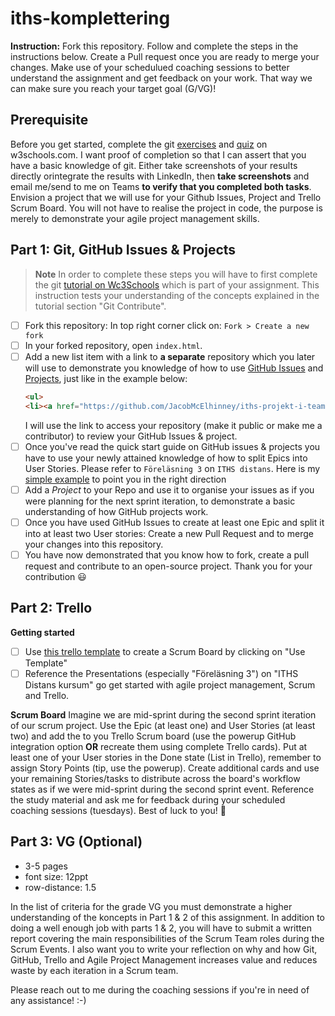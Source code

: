 # iths-komplettering
**Instruction:** Fork this repository. Follow and complete the steps in the instructions below. Create a Pull request once you are ready to merge your changes. Make use of your schedulued coaching sessions to better understand the assignment and get feedback on your work. That way we can make sure you reach your target goal (G/VG)!

## Prerequisite
Before you get started, complete the git [exercises](https://www.w3schools.com/git/git_exercises.asp?remote=github) and [quiz](https://www.w3schools.com/git/git_quiz.asp?remote=github) on w3schools.com. I want proof of completion so that I can assert that you have a basic knowledge of git. Either take screenshots of your results directly orintegrate the results with LinkedIn, then **take screenshots** and email me/send to me on Teams **to verify that you completed both tasks**. 
Envision a project that we will use for your Github Issues, Project and Trello Scrum Board. You will not have to realise the project in code, the purpose is merely to demonstrate your agile project management skills.

## Part 1: Git, GitHub Issues & Projects

>**Note**
>In order to complete these steps you will have to first complete the git [tutorial on Wc3Schools](https://www.w3schools.com/git/default.asp) which is part of your assignment. This instruction tests your understanding of the concepts explained in the tutorial section "Git Contribute".  

- [ ] Fork this repository: In top right corner click on: `Fork > Create a new fork`
- [ ] In your forked repository, open `index.html`.
- [ ] Add a new list item with a link to **a separate** repository which you later will use to demonstrate you knowledge of how to use [GitHub Issues](https://docs.github.com/en/issues/tracking-your-work-with-issues/quickstart) and [Projects](https://docs.github.com/en/issues/planning-and-tracking-with-projects/learning-about-projects/quickstart-for-projects), just like in the example below:
  ```html
  <ul>
  <li><a href="https://github.com/JacobMcElhinney/iths-projekt-i-team/issues">Jacob's example repository</a></li>
  ```
  I will use the link to access your repository (make it public or make me a contributor) to review your GitHub Issues & project.
- [ ] Once you've read the quick start guide on GitHub issues & projects you have to use your newly attained knowledge of how to split Epics into User Stories. Please refer to `Föreläsning 3` on `ITHS distans`. Here is my [simple example](https://github.com/JacobMcElhinney/iths-projekt-i-team/issues) to point you in the right direction
- [ ] Add a *Project* to your Repo and use it to organise your issues as if you were planning for the next sprint iteration, to demonstrate a basic understanding of how GitHub projects work.
- [ ] Once you have used GitHub Issues to create at least one Epic and split it into at least two User stories: Create a new Pull Request and to merge your changes into this repository. 
- [ ] You have now demonstrated that you know how to fork, create a pull request and contribute to an open-source project. Thank you for your contribution :smiley:

## Part 2: Trello

**Getting started**
- [ ] Use [this trello template](https://trello.com/templates/engineering/scrum-board-dFzygb01) to create a Scrum Board by clicking on "Use Template"
- [ ] Reference the Presentations (especially "Föreläsning 3") on "ITHS Distans kursum" go get started with agile project management, Scrum and Trello.

**Scrum Board**
Imagine we are mid-sprint during the second sprint iteration of our scrum project. Use the Epic (at least one) and User Stories (at least two) and add the to you Trello Scrum board (use the powerup GitHub integration option **OR** recreate them using complete Trello cards). 
Put at least one of your User stories in the Done state (List in Trello), remember to assign Story Points (tip, use the powerup).
Create additional cards and use your remaining Stories/tasks to distribute across the board's workflow states as if we were mid-sprint during the second sprint event. Reference the study material and ask me for feedback during your scheduled coaching sessions (tuesdays). Best of luck to you! 🥳

## Part 3: VG (Optional)
- 3-5 pages
- font size: 12ppt
- row-distance: 1.5

In the list of criteria for the grade VG you must demonstrate a higher understanding of the koncepts in Part 1 & 2 of this assignment.
In addition to doing a well enough job with parts 1 & 2, you will have to submit a written report covering the main responsibilities of the Scrum Team roles during the Scrum Events. I also want you to write your reflection on why and how Git, GitHub, Trello and Agile Project Management increases value and reduces waste by each iteration in a Scrum team.


Please reach out to me during the coaching sessions if you're in need of any assistance! :-)

